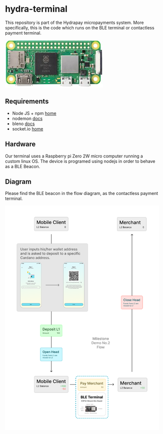 # hydra-terminal

This repository is part of the Hydrapay micropayments system. More specifically, this is the code which runs on the BLE terminal or contactless payment terminal.

![RBPI](./assets/rbpizw2.png)

## Requirements

- Node JS + npm [home](https://nodemon.io/)
- nodemon [docs](https://nodemon.io/)
- bleno [docs](https://github.com/noble/bleno)
- socket.io [home](https://socket.io/)

## Hardware

Our terminal uses a Raspberry pi Zero 2W micro computer running a custom linux OS. The device is programed using nodejs in order to behave as a BLE Beacon.

## Diagram

Please find the BLE beacon in the flow diagram, as the contactless payment terminal.

![Diagram](./assets/demo-2.png)
